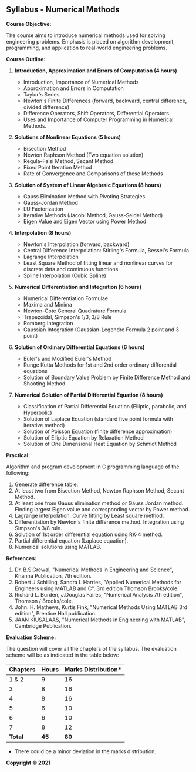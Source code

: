 ## Syllabus - Numerical Methods

**Course Objective:**

The course aims to introduce numerical methods used for solving engineering problems. Emphasis is placed on algorithm development, programming, and application to real-world engineering problems.

**Course Outline:**

1. **Introduction, Approximation and Errors of Computation (4 hours)**
    * Introduction, Importance of Numerical Methods
    * Approximation and Errors in Computation
    * Taylor's Series
    * Newton's Finite Differences (forward, backward, central difference, divided difference)
    * Difference Operators, Shift Operators, Differential Operators
    * Uses and Importance of Computer Programming in Numerical Methods.

2. **Solutions of Nonlinear Equations (5 hours)**
    * Bisection Method
    * Newton Raphson Method (Two equation solution)
    * Regula-Falsi Method, Secant Method
    * Fixed Point Iteration Method
    * Rate of Convergence and Comparisons of these Methods

3. **Solution of System of Linear Algebraic Equations (8 hours)**
    * Gauss Elimination Method with Pivoting Strategies
    * Gauss-Jordan Method
    * LU Factorization
    * Iterative Methods (Jacobi Method, Gauss-Seidel Method)
    * Eigen Value and Eigen Vector using Power Method

4. **Interpolation (8 hours)**
    * Newton's Interpolation (forward, backward)
    * Central Difference Interpolation: Stirling's Formula, Bessel's Formula
    * Lagrange Interpolation
    * Least Square Method of fitting linear and nonlinear curves for discrete data and continuous functions
    * Spline Interpolation (Cubic Spline)

5. **Numerical Differentiation and Integration (6 hours)**
    * Numerical Differentiation Formulae
    * Maxima and Minima
    * Newton-Cote General Quadrature Formula
    * Trapezoidal, Simpson's 1/3, 3/8 Rule
    * Romberg Integration
    * Gaussian Integration (Gaussian-Legendre Formula 2 point and 3 point)

6. **Solution of Ordinary Differential Equations (6 hours)**
    * Euler's and Modified Euler's Method
    * Runge Kutta Methods for 1st and 2nd order ordinary differential equations
    * Solution of Boundary Value Problem by Finite Difference Method and Shooting Method

7. **Numerical Solution of Partial Differential Equation (8 hours)**
    * Classification of Partial Differential Equation (Elliptic, parabolic, and Hyperbolic)
    * Solution of Laplace Equation (standard five point formula with iterative method)
    * Solution of Poisson Equation (finite difference approximation)
    * Solution of Elliptic Equation by Relaxation Method
    * Solution of One Dimensional Heat Equation by Schmidt Method

**Practical:**

Algorithm and program development in C programming language of the following:

1. Generate difference table.
2. At least two from Bisection Method, Newton Raphson Method, Secant Method.
3. At least one from Gauss elimination method or Gauss Jordan method. Finding largest Eigen value and corresponding vector by Power method.
4. Lagrange interpolation. Curve fitting by Least square method.
5. Differentiation by Newton's finite difference method. Integration using Simpson's 3/8 rule.
6. Solution of 1st order differential equation using RK-4 method.
7. Partial differential equation (Laplace equation).
8. Numerical solutions using MATLAB.

**References:**

1. Dr. B.S.Grewal, "Numerical Methods in Engineering and Science", Khanna Publication, 7th edition.
2. Robert J Schilling, Sandra L Harries, "Applied Numerical Methods for Engineers using MATLAB and C", 3rd edition Thomson Brooks/cole.
3. Richard L. Burden, J.Douglas Faires, "Numerical Analysis 7th edition", Thomson / Brooks/cole.
4. John. H. Mathews, Kurtis Fink, "Numerical Methods Using MATLAB 3rd edition", Prentice Hall publication.
5. JAAN KIUSALAAS, "Numerical Methods in Engineering with MATLAB", Cambridge Publication.

**Evaluation Scheme:**

The question will cover all the chapters of the syllabus. The evaluation scheme will be as indicated in the table below:

| Chapters | Hours | Marks Distribution* |
|---|---|---|
| 1 & 2 | 9 | 16 |
| 3 | 8 | 16 |
| 4 | 8 | 16 |
| 5 | 6 | 10 |
| 6 | 6 | 10 |
| 7 | 8 | 12 |
| **Total** | **45** | **80** |

* There could be a minor deviation in the marks distribution.

**Copyright &copy; 2021** 
